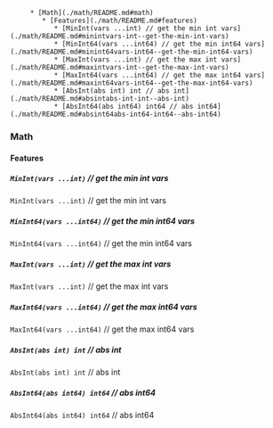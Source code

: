<!--ts-->
         * [Math](./math/README.md#math)
            * [Features](./math/README.md#features)
               * [MinInt(vars ...int) // get the min int vars](./math/README.md#minintvars-int--get-the-min-int-vars)
               * [MinInt64(vars ...int64) // get the min int64 vars](./math/README.md#minint64vars-int64--get-the-min-int64-vars)
               * [MaxInt(vars ...int) // get the max int vars](./math/README.md#maxintvars-int--get-the-max-int-vars)
               * [MaxInt64(vars ...int64) // get the max int64 vars](./math/README.md#maxint64vars-int64--get-the-max-int64-vars)
               * [AbsInt(abs int) int // abs int](./math/README.md#absintabs-int-int--abs-int)
               * [AbsInt64(abs int64) int64 // abs int64](./math/README.md#absint64abs-int64-int64--abs-int64)

<!-- Added by: runner, at: Sat Apr 10 11:09:59 UTC 2021 -->

<!--te-->
### Math

#### Features

##### `MinInt(vars ...int)` // get the min int vars

`MinInt(vars ...int)` // get the min int vars

##### `MinInt64(vars ...int64)` // get the min int64 vars

`MinInt64(vars ...int64)` // get the min int64 vars

##### `MaxInt(vars ...int)` // get the max int vars

`MaxInt(vars ...int)` // get the max int vars

##### `MaxInt64(vars ...int64)` // get the max int64 vars

`MaxInt64(vars ...int64)` // get the max int64 vars

##### `AbsInt(abs int) int` // abs int

`AbsInt(abs int) int` // abs int

##### `AbsInt64(abs int64) int64` // abs int64

`AbsInt64(abs int64) int64` // abs int64
